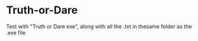 # Truth-or-Dare
Test with "Truth or Dare.exe", along with all the .txt in thesame folder as the .exe file
